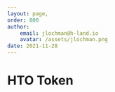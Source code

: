 ```yaml
---
layout: page,
order: 800
author: 
    email: jlochman@h-land.io
    avatar: /assets/jlochman.png
date: 2021-11-28
---
```


# HTO Token